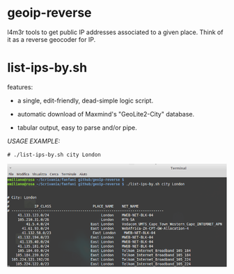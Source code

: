 # geoip-reverse

l4m3r tools to get public IP addresses associated to a given place. Think of it as a reverse geocoder for IP.


list-ips-by.sh
==============

features:

- a single, edit-friendly, dead-simple logic script.

- automatic download of Maxmind's "GeoLite2-City" database.

- tabular output, easy to parse and/or pipe.


*USAGE EXAMPLE:*

```
# ./list-ips-by.sh city London
```

<img src="https://raw.githubusercontent.com/fanfani/geoip-reverse/master/screenshot.png" />

